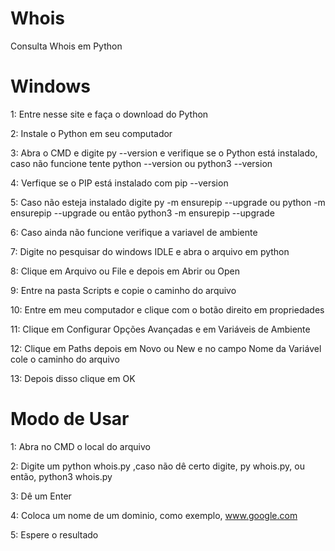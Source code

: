 # Whois
Consulta Whois em Python



# Windows


1: Entre nesse site e faça o download do Python

2: Instale o Python em seu computador

3: Abra o CMD e digite py --version e verifique se o Python está instalado, caso não funcione tente python --version ou python3 --version

4: Verfique se o PIP está instalado com pip --version

5: Caso não esteja instalado digite py -m ensurepip --upgrade ou python -m ensurepip --upgrade ou então python3 -m ensurepip --upgrade

6: Caso ainda não funcione verifique a variavel de ambiente

7: Digite no pesquisar do windows IDLE e abra o arquivo em python

8: Clique em Arquivo ou File e depois em Abrir ou Open

9: Entre na pasta Scripts e copie o caminho do arquivo

10: Entre em meu computador e clique com o botão direito em propriedades

11: Clique em Configurar Opções Avançadas e em Variáveis de Ambiente

12: Clique em Paths depois em Novo ou New e no campo Nome da Variável cole o caminho do arquivo

13: Depois disso clique em OK



# Modo de Usar


1: Abra no CMD o local do arquivo

2: Digite um python whois.py ,caso não dê certo digite, py whois.py, ou então, python3 whois.py

3: Dê um Enter

4: Coloca um nome de um dominio, como exemplo, www.google.com

5: Espere o resultado
